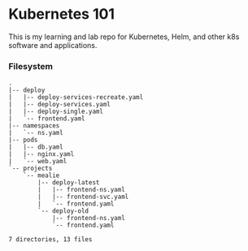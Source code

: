 # Kubernetes 101

This is my learning and lab repo for Kubernetes, Helm, and other k8s software and applications. 

### Filesystem

```
.
|-- deploy
|   |-- deploy-services-recreate.yaml
|   |-- deploy-services.yaml
|   |-- deploy-single.yaml
|   `-- frontend.yaml
|-- namespaces
|   `-- ns.yaml
|-- pods
|   |-- db.yaml
|   |-- nginx.yaml
|   `-- web.yaml
`-- projects
    `-- mealie
        |-- deploy-latest
        |   |-- frontend-ns.yaml
        |   |-- frontend-svc.yaml
        |   `-- frontend.yaml
        `-- deploy-old
            |-- frontend-ns.yaml
            `-- frontend.yaml

7 directories, 13 files
```

